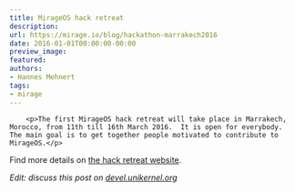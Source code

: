 ```yaml
---
title: MirageOS hack retreat
description:
url: https://mirage.io/blog/hackathon-marrakech2016
date: 2016-01-01T00:00:00-00:00
preview_image:
featured:
authors:
- Hannes Mehnert
tags:
- mirage
---
```



        <p>The first MirageOS hack retreat will take place in Marrakech, Morocco, from 11th till 16th March 2016.  It is open for everybody.  The main goal is to get together people motivated to contribute to MirageOS.</p>
<p>Find more details on <a href="http://retreat.mirage.io">the hack retreat website</a>.</p>
<p><em>Edit: discuss this post on <a href="https://devel.unikernel.org/t/1st-mirageos-hackathon/24/1">devel.unikernel.org</a></em></p>

      
